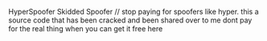 HyperSpoofer
Skidded Spoofer // stop paying for spoofers like hyper.
this a source code that has been cracked and been shared over to me dont pay for the real thing when you can get it free here
